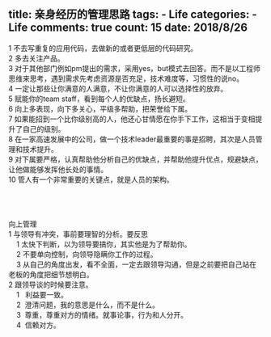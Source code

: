 
  title: 亲身经历的管理思路
  tags: 
    - Life
  categories: 
    - Life
  comments: true
  count: 15
  date: 2018/8/26
  ---
  <div yne-bulb-block="paragraph" style="white-space: pre-wrap;">1&nbsp;不去写重复的应用代码，去做新的或者更低层的代码研究。</div><div yne-bulb-block="paragraph" style="white-space: pre-wrap;">2&nbsp;多去关注产品。</div><div yne-bulb-block="paragraph" style="white-space: pre-wrap;">3&nbsp;对于其他部门例如pm提出的需求，采用yes，but模式去回答。而不是以工程师思维来思考，遇到需求先考虑资源是否充足，技术难度等，习惯性的说no。</div><div yne-bulb-block="paragraph" style="white-space: pre-wrap;">4&nbsp;一定让那些让你满意的人满意，不让你满意的人可以选择性的放弃。</div><div yne-bulb-block="paragraph" style="white-space: pre-wrap;">5&nbsp;赋能你的team&nbsp;staff，看到每个人的优缺点，扬长避短。</div><div yne-bulb-block="paragraph" style="white-space: pre-wrap;">6&nbsp;向上多表现，向下多关心，平级多帮助，把荣誉给下属。</div><div yne-bulb-block="paragraph" style="white-space: pre-wrap;">7&nbsp;如果能招到一个比你级别高的人，他还心甘情愿在你手下工作，这相当于变相提升了自己的级别。</div><div yne-bulb-block="paragraph" style="white-space: pre-wrap;">8&nbsp;在一家高速发展中的公司，做一个技术leader最重要的事是招聘，其次是人员管理和技术提升。</div><div yne-bulb-block="paragraph" style="white-space: pre-wrap;">9&nbsp;对下属要严格，认真帮助他分析自己的优缺点，并帮助他提升优点，规避缺点，让他做能够发挥他长处的事情。</div><div yne-bulb-block="paragraph" style="white-space: pre-wrap;">10&nbsp;管人有一个非常重要的关键点，就是人员的架构。</div><div yne-bulb-block="paragraph" style="white-space: pre-wrap;"><br></div><div yne-bulb-block="paragraph" style="white-space: pre-wrap;"><br></div><div yne-bulb-block="paragraph" style="white-space: pre-wrap;"><br></div><div yne-bulb-block="paragraph" style="white-space: pre-wrap;"><br></div><div yne-bulb-block="paragraph" style="white-space: pre-wrap;">向上管理</div><div yne-bulb-block="paragraph" style="white-space: pre-wrap;">1&nbsp;与领导有冲突，事前要理智的分析。要反思</div><div yne-bulb-block="paragraph" style="white-space: pre-wrap;">&nbsp;&nbsp;&nbsp;&nbsp;1&nbsp;太快下判断，以为领导要搞你，其实他是为了帮助你。</div><div yne-bulb-block="paragraph" style="white-space: pre-wrap;">&nbsp;&nbsp;&nbsp;&nbsp;2&nbsp;不要单向控制，向领导隐瞒你工作的过程。</div><div yne-bulb-block="paragraph" style="white-space: pre-wrap;">&nbsp;&nbsp;&nbsp;&nbsp;3&nbsp;从自己的角度出发，看不全面，一定去跟领导沟通，但是之前要把自己站在老板的角度把细节想明白。</div><div yne-bulb-block="paragraph" style="white-space: pre-wrap;">2&nbsp;跟领导谈的时候要注意。</div><div yne-bulb-block="paragraph" style="white-space: pre-wrap;">&nbsp;&nbsp;&nbsp;&nbsp;1&nbsp;&nbsp;&nbsp;利益要一致。</div><div yne-bulb-block="paragraph" style="white-space: pre-wrap;">&nbsp;&nbsp;&nbsp;&nbsp;2&nbsp;&nbsp;澄清问题，我的意思是什么，而不是什么。</div><div yne-bulb-block="paragraph" style="white-space: pre-wrap;">&nbsp;&nbsp;&nbsp;&nbsp;3&nbsp;&nbsp;尊重，尊重对方的情绪。就事论事，行为和人分开。</div><div yne-bulb-block="paragraph" style="white-space: pre-wrap;">&nbsp;&nbsp;&nbsp;&nbsp;4&nbsp;&nbsp;信赖对方。</div><div yne-bulb-block="paragraph" style="white-space: pre-wrap;">&nbsp;&nbsp;&nbsp;&nbsp;<br></div><div yne-bulb-block="paragraph" style="white-space: pre-wrap;"><br></div><div yne-bulb-block="paragraph" style="white-space: pre-wrap;"><br></div><div yne-bulb-block="paragraph" style="white-space: pre-wrap;"><br></div>